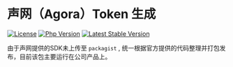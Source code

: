 # 声网（Agora）Token 生成

[![License](https://img.shields.io/packagist/l/inhere/console.svg)](LICENSE)
[![Php Version](https://img.shields.io/badge/php-%3E=7.1-brightgreen.svg)](https://packagist.org/packages/jade/pcm-to-wav)
[![Latest Stable Version](http://img.shields.io/packagist/v/jade/agora-token-generator.svg)](https://packagist.org/packages/jade/agora-token-generator)

由于声网提供的SDK未上传至 `packagist` , 统一根据官方提供的代码整理并打包发布，目前该包主要运行在公司产品上。

